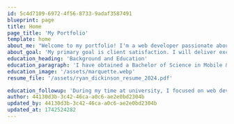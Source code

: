 ```yaml
---
id: 5c4d7109-6972-4f56-8733-9adaf3587491
blueprint: page
title: Home
page_title: 'My Portfolio'
template: home
about_me: "Welcome to my portfolio! I'm a web developer passionate about creating beautiful and functional websites."
about_goal: 'My primary goal is client satisfaction. I will deliver exceptional products for a variety of uses on the web.'
education_heading: 'Background and Education'
education_paragraph: 'I have obtained a Bachelor of Science in Mobile & Web App Development from Northern Michigan University located in the beautiful Marquette, MI.'
education_image: '/assets/marquette.webp'
resume_file: '/assets/ryan_dickinson_resume_2024.pdf'

education_followup: 'During my time at university, I focused on web development, gaining expertise in HTML, CSS, JavaScript, and various web development frameworks/libraries.'
author: 44130d3b-3c42-46ca-a0c6-ae2e0bd2304b
updated_by: 44130d3b-3c42-46ca-a0c6-ae2e0bd2304b
updated_at: 1742524282
---
```

